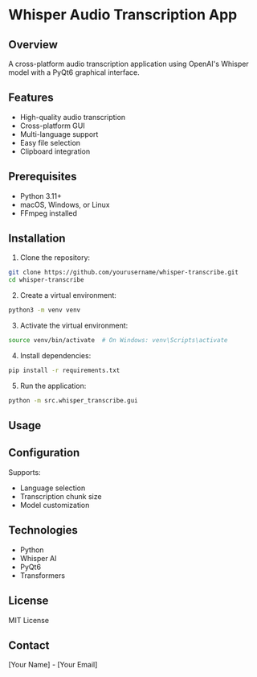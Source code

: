 # Whisper Audio Transcription App

## Overview

A cross-platform audio transcription application using OpenAI's Whisper model with a PyQt6 graphical interface.

## Features

- High-quality audio transcription
- Cross-platform GUI
- Multi-language support
- Easy file selection
- Clipboard integration

## Prerequisites

- Python 3.11+
- macOS, Windows, or Linux
- FFmpeg installed

## Installation

1. Clone the repository:
```bash
git clone https://github.com/yourusername/whisper-transcribe.git
cd whisper-transcribe
```

2. Create a virtual environment:
```bash
python3 -m venv venv
```

3. Activate the virtual environment:
```bash
source venv/bin/activate  # On Windows: venv\Scripts\activate
```

4. Install dependencies:
```bash
pip install -r requirements.txt
```

5. Run the application:
```bash
python -m src.whisper_transcribe.gui
```

## Usage

## Configuration

Supports:
- Language selection
- Transcription chunk size
- Model customization

## Technologies

- Python
- Whisper AI
- PyQt6
- Transformers

## License

MIT License

## Contact

[Your Name] - [Your Email]
